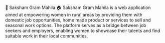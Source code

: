 🌾 Saksham Gram Mahila 🏠
Saksham Gram Mahila is a web application aimed at empowering women in rural areas by providing them with domestic job opportunities, home made product or services to sell and seasonal work options. The platform serves as a bridge between job seekers and employers, enabling women to showcase their talents and find suitable work in their local communities.
 
 
